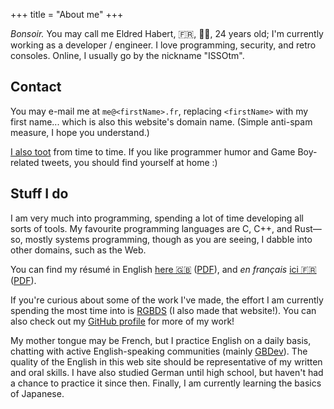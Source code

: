 +++
title = "About me"
+++

<p itemscope itemtype="https://schema.org/Person">
	<i>Bonsoir.</i> You may call me <span itemprop="givenName">Eldred</span> <span itemprop="familyName">Habert</span>, 🇫🇷, <span itemprop="gender" value="male">👨‍🎓</span>, <span itemprop="birthDate" content="1998">24 years old</span>; I'm currently working as a developer / engineer.
	I love programming, security, and retro consoles. Online, I usually go by the nickname "ISSOtm".
</p>

<!-- more -->

## Contact

You may e-mail me at <code>me@&lt;firstName&gt;.fr</code>, replacing <code>&lt;firstName&gt;</code> with my first name... which is also this website's domain name.
(Simple anti-spam measure, I hope you understand.)

[I also toot](//social.treehouse.systems/issotm) from time to time.
If you like programmer humor and Game Boy-related tweets, you should find yourself at home :)

## Stuff I do

I am very much into programming, spending a lot of time developing all sorts of tools.
My favourite programming languages are C, C++, and Rust—so, mostly systems programming, though as you are seeing, I dabble into other domains, such as the Web.

You can find my résumé in English [here 🇬🇧](/cv/en) ([PDF](/cv/en.pdf)), and *en français* [ici 🇫🇷](/cv/fr) ([PDF](/cv/fr.pdf)).

If you're curious about some of the work I've made, the effort I am currently spending the most time into is [RGBDS](//rgbds.gbdev.io) (I also made that website!).
You can also check out my [GitHub profile](//github.com/ISSOtm) for more of my work!

My mother tongue may be French, but I practice English on a daily basis, chatting with active English-speaking communities (mainly [GBDev](//gbdev.io)).
The quality of the English in this web site should be representative of my written and oral skills.
I have also studied German until high school, but haven't had a chance to practice it since then.
Finally, I am currently learning the basics of Japanese.
